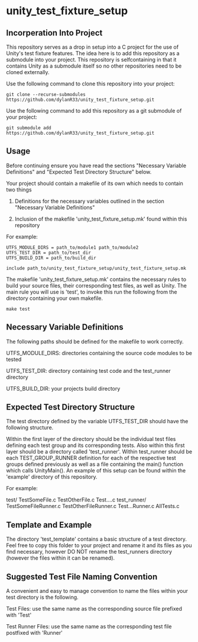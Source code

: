 # unity_test_fixture_setup

## Incorperation Into Project
This repository serves as a drop in setup into a C project for the use of Unity's 
test fixture features. The idea here is to add this repository as a submodule into
your project. This repository is selfcontaining in that it contains Unity as a 
submodule itself so no other repositories need to be cloned externally.


Use the following command to clone this repository into your project:
```
git clone --recurse-submodules https://github.com/dylanR33/unity_test_fixture_setup.git
```

Use the following command to add this repository as a git submodule of your project:
```
git submodule add https://github.com/dylanR33/unity_test_fixture_setup.git
```


## Usage
Before continuing ensure you have read the sections "Necessary Variable Definitions" 
and "Expected Test Directory Structure" below.

Your project should contain a makefile of its own which needs to contain two things

1. Definitions for the necessary variables outlined in the section "Necessary Variable 
Definitions"

2. Inclusion of the makefile 'unity_test_fixture_setup.mk' found within this repository

For example:
```
UTFS_MODULE_DIRS = path_to/module1 path_to/module2 
UTFS_TEST_DIR = path_to/test_dir
UTFS_BUILD_DIR = path_to/build_dir

include path_to/unity_test_fixture_setup/unity_test_fixture_setup.mk
```

The makefile 'unity_test_fixture_setup.mk' contains the necessary rules to build your
source files, their corresponding test files, as well as Unity. The main rule you will 
use is 'test', to invoke this run the following from the directory containing your own 
makefile.
```
make test
```


## Necessary Variable Definitions
The following paths should be defined for the makefile to work correctly.

UTFS_MODULE_DIRS: directories containing the source code modules to be tested

UTFS_TEST_DIR: directory containing test code and the test_runner directory

UTFS_BUILD_DIR: your projects build directory


## Expected Test Directory Structure
The test directory defined by the variable UTFS_TEST_DIR should have the following
structure.

Within the first layer of the directory should be the individual test files defining 
each test group and its corresponding tests. Also within this first layer should be a 
directory called 'test_runner'. Within test_runner should be each TEST_GROUP_RUNNER 
definition for each of the respective test groups defined previously as well as a file 
containing the main() function which calls UnityMain(). An example of this setup can 
be found within the 'example' directory of this repository.

For example:

test/ 
     TestSomeFile.c 
     TestOtherFile.c 
     Test....c 
     test_runner/ 
                 TestSomeFileRunner.c 
                 TestOtherFileRunner.c 
                 Test...Runner.c 
                 AllTests.c 


## Template and Example
The directory 'test_template' contains a basic structure of a test directory. Feel 
free to copy this folder to your project and rename it and its files as you find 
necessary, however DO NOT rename the test_runners directory (however the files within 
it can be renamed).


## Suggested Test File Naming Convention
A convenient and easy to manage convention to name the files within your test directory
is the following.

Test Files: use the same name as the corresponding source file prefixed with 'Test'

Test Runner Files: use the same name as the corresponding test file postfixed with 'Runner'

